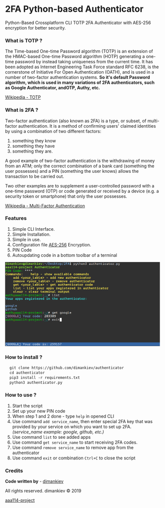 # 2FA Python-based Authenticator
Python-Based Crossplatform CLI TOTP 2FA Authenticator with AES-256 encryption for better security.
### What is TOTP ?
The Time-based One-time Password algorithm (TOTP) is an extension of the HMAC-based One-time Password algorithm (HOTP) generating a one-time password by instead taking uniqueness from the current time. It has been adopted as Internet Engineering Task Force standard RFC 6238, is the cornerstone of Initiative For Open Authentication (OATH), and is used in a number of two-factor authentication systems. **So it's default Password algorithm, which is used in many variations of 2FA authenticators, such as Google Authenticator, andOTP, Authy, etc.**

  [Wikipedia - TOTP](https://en.wikipedia.org/wiki/Time-based_One-time_Password_algorithm)
### What is 2FA ?
Two-factor authentication (also known as 2FA) is a type, or subset, of multi-factor authentication. It is a method of confirming users' claimed identities by using a combination of two different factors:

  1. something they know
  2. something they have
  3. something they are.

A good example of two-factor authentication is the withdrawing of money from an ATM; only the correct combination of a bank card (something the user possesses) and a PIN (something the user knows) allows the transaction to be carried out.

Two other examples are to supplement a user-controlled password with a one-time password (OTP) or code generated or received by a device (e.g. a security token or smartphone) that only the user possesses.

  [Wikipedia - Multi-Factor Authentication](https://en.wikipedia.org/wiki/Multi-factor_authentication)
### Features
1. Simple CLI Interface.
2. Simple Installation.
3. Simple in use.
4. Configuration file [AES-256](https://en.wikipedia.org/wiki/Advanced_Encryption_Standard) Encryption.
5. PIN Code
6. Autoupdating code in a bottom toolbar of a terminal

![2FA Authenticator](https://github.com/dimankiev/authenticator/raw/master/authenticator.png?raw=true "Screenshot")

### How to install ?
```
  git clone https://github.com/dimankiev/authenticator
  cd authenticator
  pip3 install -r requirements.txt
  python3 authenticator.py
```
### How to use ?
1. Start the script
2. Set up your new PIN code
3. When step 1 and 2 done - type `help` in opened CLI
4. Use command `add service_name`, then enter special 2FA key that was provided by your service on which you want to set up 2FA. _(service_name example: google, github, etc.)_
5. Use command `list` to see added apps
6. Use command `get service_name` to start receiving 2FA codes.
7. Use command `remove service_name` to remove app from the authenticator
8. Use command `exit` or combination `Ctrl+C` to close the script
### Credits
**Code written by** - [dimankiev](https://t.me/dimankiev)

All rights reserved. dimankiev &copy; 2019

[aaa114-project](http://aaa114-project.pp.ua)